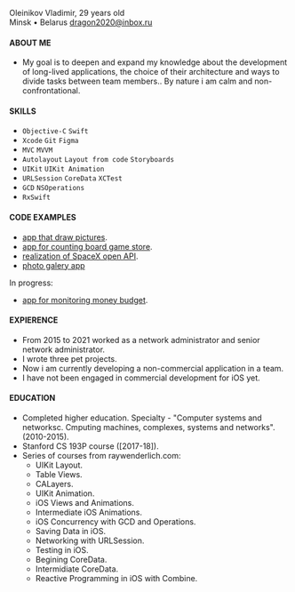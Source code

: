 Oleinikov Vladimir, 29 years old\
Minsk • Belarus
dragon2020@inbox.ru

#### ABOUT ME
   - My goal is to deepen and expand my knowledge about the development of long-lived applications, the choice of their architecture and ways to divide tasks between team members.. By nature i am calm and non-confrontational.

#### SKILLS
   - `Objective-C`  `Swift` 
   - `Xcode`  `Git`  `Figma`
   - `MVC`  `MVVM`
   - `Autolayout` `Layout from code` `Storyboards`  
   - `UIKit`  `UIKit Animation`
   - `URLSession`  `CoreData`  `XCTest`
   - `GCD`  `NSOperations`
   - `RxSwift`

#### CODE EXAMPLES
   - [app that draw pictures](https://github.com/virustyt/Drawing-pictures).
   - [app for counting board game store](https://github.com/virustyt/GameCounter).
   - [realization of SpaceX open API](https://github.com/virustyt/SpaceXOpenAPIRealization).
   - [photo galery app](https://github.com/virustyt/MyThirdApp-PhotoGalery)
   
   In progress:
   - [app for monitoring money budget](https://github.com/virustyt/FinanceAdvisor).

#### EXPIERENCE
   - From 2015 to 2021 worked as a network administrator and senior network administrator.
   - I wrote three pet projects.
   - Now i am currently developing a non-commercial application in a team.
   - I have not been engaged in commercial development for iOS yet.

#### EDUCATION
   - Completed higher education. Specialty - "Computer systems and networksc. Сmputing machines, complexes, systems and networks". (2010-2015).
   - Stanford CS 193P course ([2017-18]).
   - Series of courses from raywenderlich.com:
      - UIKit Layout.
      - Table Views. 
      - CALayers.
      - UIKit Animation.
      - iOS Views and Animations.
      - Intermediate iOS Animations.
      - iOS Concurrency with GCD and Operations.
      - Saving Data in iOS.
      - Networking with URLSession.
      - Testing in iOS.
      - Begining CoreData.
      - Intermidiate CoreData.
      - Reactive Programming in iOS with Combine.


